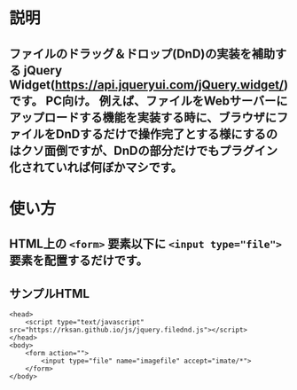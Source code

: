 # 説明
ファイルのドラッグ＆ドロップ(DnD)の実装を補助する jQuery Widget(https://api.jqueryui.com/jQuery.widget/) です。
PC向け。
例えば、ファイルをWebサーバーにアップロードする機能を実装する時に、ブラウザにファイルをDnDするだけで操作完了とする様にするのはクソ面倒ですが、DnDの部分だけでもプラグイン化されていれば何ぼかマシです。
---
# 使い方
HTML上の `<form>` 要素以下に `<input type="file">` 要素を配置するだけです。
---
## サンプルHTML
```
<head>
	<script type="text/javascript" src="https://rksan.github.io/js/jquery.filednd.js"></script>
</head>
<body>
	<form action="">
		<input type="file" name="imagefile" accept="imate/*">
	</form>
</body>
```
 
